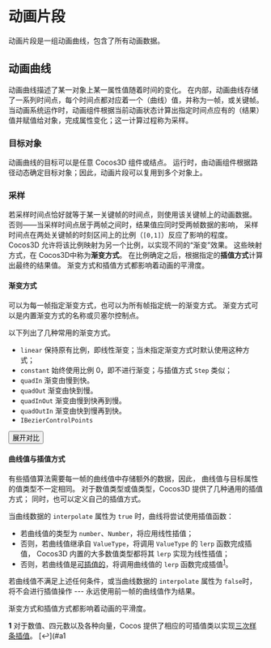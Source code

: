 
# 动画片段

动画片段是一组动画曲线，包含了所有动画数据。

## 动画曲线

动画曲线描述了某一对象上某一属性值随着时间的变化。
在内部，动画曲线存储了一系列时间点，每个时间点都对应着一个（曲线）值，并称为一帧，或关键帧。
当动画系统运作时，动画组件根据当前动画状态计算出指定时间点应有的（结果）值并赋值给对象，完成属性变化；这一计算过程称为采样。

### 目标对象

动画曲线的目标可以是任意 Cocos3D 组件或结点。
运行时，由动画组件根据路径动态确定目标对象；因此，动画片段可以复用到多个对象上。

### 采样

若采样时间点恰好就等于某一关键帧的时间点，则使用该关键帧上的动画数据。
否则——当采样时间点居于两帧之间时，结果值应同时受两帧数据的影响，
采样时间点在两处关键帧的时刻区间上的比例（`[0,1]`）反应了影响的程度。
Cocos3D 允许将该比例映射为另一个比例，以实现不同的“渐变”效果。
这些映射方式，在 Cocos3D中称为**渐变方式**。
在比例确定之后，根据指定的**插值方式**计算出最终的结果值。
渐变方式和插值方式都影响着动画的平滑度。

#### 渐变方式

可以为每一帧指定渐变方式，也可以为所有帧指定统一的渐变方式。
渐变方式可以是内置渐变方式的名称或贝塞尔控制点。

以下列出了几种常用的渐变方式。
- `linear` 保持原有比例，即线性渐变；当未指定渐变方式时默认使用这种方式；
- `constant` 始终使用比例 0，即不进行渐变；与插值方式 `Step` 类似；
- `quadIn` 渐变由慢到快。
- `quadOut` 渐变由快到慢。
- `quadInOut` 渐变由慢到快再到慢。
- `quadOutIn` 渐变由快到慢再到快。
- `IBezierControlPoints`

<script src="./easing-method-example.js"> </script>
<button onclick="onEasingMethodExampleButtonClicked()">展开对比</button>
<div id="easing-method-example-panel"> </div>

#### 曲线值与插值方式

有些插值算法需要每一帧的曲线值中存储额外的数据，因此，
曲线值与目标属性的值类型不一定相同。
对于数值类型或值类型，Cocos3D 提供了几种通用的插值方式；
同时，也可以定义自己的插值方式。

当曲线数据的 `interpolate` 属性为 `true` 时，曲线将尝试使用插值函数：
- 若曲线值的类型为 `number`、`Number`，将应用线性插值；
- 否则，若曲线值继承自 `ValueType`，将调用 `ValueType` 的 `lerp` 函数完成插值，
Cocos3D 内置的大多数值类型都将其 `lerp` 实现为线性插值；
- 否则，若曲线值是[可插值的]()，将调用曲线值的 `lerp` 函数完成插值<sup id="a1">[1](#f1)</sup>。

若曲线值不满足上述任何条件，或当曲线数据的 `interpolate` 属性为 `false`时，
将不会进行插值操作 --- 永远使用前一帧的曲线值作为结果。

渐变方式和插值方式都影响着动画的平滑度。

<b id="f1">1</b> 对于数值、四元数以及各种向量，Cocos 提供了相应的可插值类以实现[三次样条插值](https://en.wikipedia.org/wiki/Spline_interpolation)。 [↩](#a1